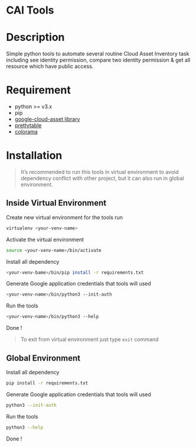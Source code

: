 # CAI Tools

# Description

Simple python tools to automate several routine Cloud Asset Inventory task including see identity permission, compare two identity permission & get all resource which have public access.

# Requirement

- python >= v3.x
- pip
- [google-cloud-asset library](https://github.com/googleapis/python-asset)
- [prettytable](https://pypi.org/project/prettytable/)
- [colorama](https://pypi.org/project/colorama/)

# Installation

> It’s recommended to run this tools in virtual environment to avoid dependency conflict with other project, but it can also run in global environment.
> 

## Inside Virtual Environment

Create new virtual environment for the tools run

```bash
virtualenv <your-venv-name>
```

Activate the virtual environment

```bash
source <your-venv-name>/bin/activate
```

Install all dependency

```bash
<your-venv-bame>/bin/pip install -r requirements.txt
```

Generate Google application credentials that tools will used

```bash
<your-venv-name>/bin/python3 --init-auth
```

Run the tools

```bash
<your-venv-name>/bin/python3 --help
```

Done !

> To exit from virtual environment just type `exit` command
> 

## Global Environment

Install all dependency

```bash
pip install -r requirements.txt
```

Generate Google application credentials that tools will used

```bash
python3 --init-auth
```

Run the tools

```bash
python3 --help
```

Done !